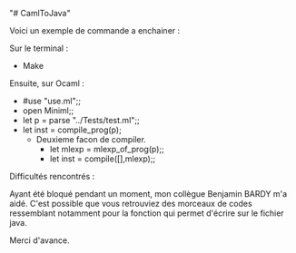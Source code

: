 "# CamlToJava" 

Voici un exemple de commande a enchainer :

Sur le terminal :
- Make

Ensuite, sur Ocaml :
- #use "use.ml";;
- open Miniml;;
- let p = parse "../Tests/test.ml";;
- let inst = compile_prog(p);
	- Deuxieme facon de compiler.
		- let mlexp = mlexp_of_prog(p);;
		- let inst = compile([],mlexp);;
		
Difficultés rencontrés : 



Ayant été bloqué pendant un moment, mon collègue Benjamin BARDY m'a aidé. C'est possible que vous retrouviez des morceaux de codes ressemblant notamment pour la fonction qui permet d'écrire sur le fichier java.

Merci d'avance.
